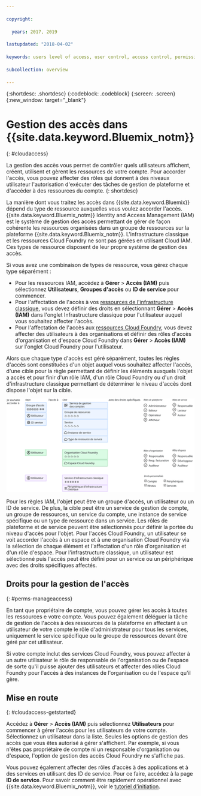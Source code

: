 ```yaml
---

copyright:

  years: 2017, 2019

lastupdated: "2018-04-02"

keywords: users level of access, user control, access control, permissions

subcollection: overview

---
```


{:shortdesc: .shortdesc}
{:codeblock: .codeblock}
{:screen: .screen}
{:new_window: target="_blank"}

# Gestion des accès dans {{site.data.keyword.Bluemix_notm}}
{: #cloudaccess}

La gestion des accès vous permet de contrôler quels utilisateurs affichent, créent, utilisent et gèrent les ressources de votre compte. Pour accorder l'accès, vous pouvez affecter des rôles qui donnent à des niveaux utilisateur l'autorisation d'exécuter des tâches de gestion de plateforme et d'accéder à des ressources du compte.
{: shortdesc}

La manière dont vous traitez les accès dans {{site.data.keyword.Bluemix}} dépend du type de ressource auxquelles vous voulez accorder l'accès. {{site.data.keyword.Bluemix_notm}} Identity and Access Management (IAM) est le système de gestion des accès permettant de gérer de façon cohérente les ressources organisées dans un groupe de ressources sur la plateforme {{site.data.keyword.Bluemix_notm}}. L'infrastructure classique et les ressources Cloud Foundry ne sont pas gérées en utilisant Cloud IAM. Ces types de ressource disposent de leur propre système de gestion des accès. 

Si vous avez une combinaison de types de ressource, vous gérez chaque type séparément :

* Pour les ressources IAM, accédez à **Gérer** &gt; **Accès (IAM)** puis sélectionnez **Utilisateurs**, **Groupes d'accès** ou **ID de service** pour commencer.
* Pour l'affectation de l'accès à vos [ressources de l'infrastructure classique](/docs/iam?topic=iam-infrapermission), vous devez définir des droits en sélectionnant **Gérer** > **Accès (IAM)** dans l'onglet Infrastructure classique pour l'utilisateur auquel vous souhaitez affecter l'accès. 
* Pour l'affectation de l'accès aux [ressources Cloud Foundry](/docs/iam?topic=iam-cfaccess), vous devez affecter des utilisateurs à des organisations et définir des rôles d'accès d'organisation et d'espace Cloud Foundry dans **Gérer** > **Accès (IAM)** sur l'onglet Cloud Foundry pour l'utilisateur.

Alors que chaque type d'accès est géré séparément, toutes les règles d'accès sont constituées d'un objet auquel vous souhaitez affecter l'accès, d'une cible pour la règle permettant de définir les éléments auxquels l'objet a accès et pour finir d'un rôle IAM, d'un rôle Cloud Foundry ou d'un droit d'infrastructure classique permettant de déterminer le niveau d'accès dont dispose l'objet sur la cible.

![Règles de gestion d'accès en utilisant des droits IAM, Cloud Foundry ou d'infrastructure classique](images/access-management.svg "Mode de fonctionnement de l'affectation de règles : en commençant avec un objet, en sélectionnant une cible puis en affectant un rôle ou un droit")

Pour les règles IAM, l'objet peut être un groupe d'accès, un utilisateur ou un ID de service. De plus, la cible peut être un service de gestion de compte, un groupe de ressources, un service du compte, une instance de service spécifique ou un type de ressource dans un service. Les rôles de plateforme et de service peuvent être sélectionnés pour définir la portée du niveau d'accès pour l'objet. Pour l'accès Cloud Foundry, un utilisateur se voit accorder l'accès à un espace et à une organisation Cloud Foundry via la sélection de chaque élément et l'affectation d'un rôle d'organisation et d'un rôle d'espace. Pour l'infrastructure classique, un utilisateur est sélectionné puis l'accès peut être défini pour un service ou un périphérique avec des droits spécifiques affectés.

## Droits pour la gestion de l'accès
{: #perms-manageaccess}

En tant que propriétaire de compte, vous pouvez gérer les accès à toutes les ressources e votre compte. Vous pouvez également déléguer la tâche de gestion de l'accès à des ressources de la plateforme en affectant à un utilisateur de votre compte le rôle d'administrateur pour tous les services, uniquement le service spécifique ou le groupe de ressources devant être géré par cet utilisateur.

Si votre compte inclut des services Cloud Foundry, vous pouvez affecter à un autre utilisateur le rôle de responsable de l'organisation ou de l'espace de sorte qu'il puisse ajouter des utilisateurs et affecter des rôles Cloud Foundry pour l'accès à des instances de l'organisation ou de l'espace qu'il gère.


## Mise en route
{: #cloudaccess-getstarted}

Accédez à **Gérer** &gt; **Accès (IAM)** puis sélectionnez **Utilisateurs** pour commencer à gérer l'accès pour les utilisateurs de votre compte. Sélectionnez un utilisateur dans la liste. Seules les options de gestion des accès que vous êtes autorisé à gérer s'affichent. Par exemple, si vous n'êtes pas propriétaire de compte ni un responsable d'organisation ou d'espace, l'option de gestion des accès Cloud Foundry ne s'affiche pas.

Vous pouvez également affecter des rôles d'accès à des applications et à des services en utilisant des ID de service. Pour ce faire, accédez à la page **ID de service**. Pour savoir comment être rapidement opérationnel avec {{site.data.keyword.Bluemix_notm}}, voir le [tutoriel d'initiation](/docs/iam?topic=iam-getstarted).

